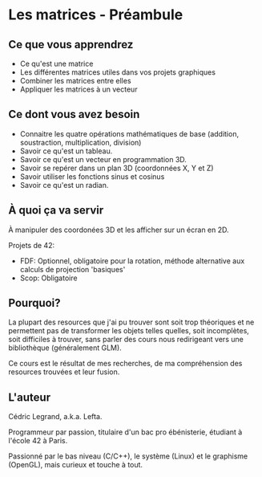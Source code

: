 # Les matrices - Préambule

## Ce que vous apprendrez

* Ce qu'est une matrice
* Les différentes matrices utiles dans vos projets graphiques
* Combiner les matrices entre elles
* Appliquer les matrices à un vecteur

## Ce dont vous avez besoin

* Connaitre les quatre opérations mathématiques de base (addition, soustraction, multiplication,
division)
* Savoir ce qu'est un tableau.
* Savoir ce qu'est un vecteur en programmation 3D.
* Savoir se repérer dans un plan 3D (coordonnées X, Y et Z)
* Savoir utiliser les fonctions sinus et cosinus
* Savoir ce qu'est un radian.

## À quoi ça va servir

À manipuler des coordonées 3D et les afficher sur un écran en 2D.

Projets de 42:
* FDF: Optionnel, obligatoire pour la rotation, méthode alternative aux calculs de projection
'basiques'
* Scop: Obligatoire

## Pourquoi?

La plupart des resources que j'ai pu trouver sont soit trop théoriques et ne permettent pas de
transformer les objets telles quelles, soit incomplètes, soit difficiles à trouver, sans parler des
cours nous redirigeant vers une bibliothèque (généralement GLM).

Ce cours est le résultat de mes recherches, de ma compréhension des resources trouvées et leur
fusion.

## L'auteur

Cédric Legrand, a.k.a. Lefta.

Programmeur par passion, titulaire d'un bac pro ébénisterie, étudiant à l'école 42 à Paris.

Passionné par le bas niveau (C/C++), le système (Linux) et le graphisme (OpenGL), mais curieux et
touche à tout.
